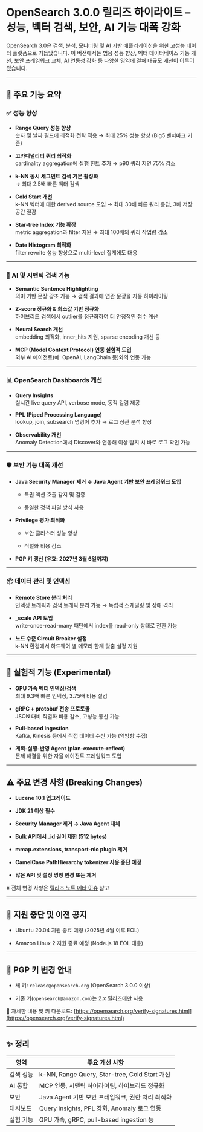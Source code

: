 # OpenSearch 3.0.0 릴리즈 하이라이트 – 성능, 벡터 검색, 보안, AI 기능 대폭 강화

OpenSearch 3.0은 검색, 분석, 모니터링 및 AI 기반 애플리케이션을 위한 고성능 데이터 플랫폼으로 거듭났습니다. 이 버전에서는 범용 성능 향상, 벡터 데이터베이스 기능 개선, 보안 프레임워크 교체, AI 연동성 강화 등 다양한 영역에 걸쳐 대규모 개선이 이루어졌습니다.

---

## 🚀 주요 기능 요약

### ✅ 성능 향상

- **Range Query 성능 향상**  
    숫자 및 날짜 필드에 최적화 전략 적용 → 최대 25% 성능 향상 (Big5 벤치마크 기준)
    
- **고카디널리티 쿼리 최적화**  
    cardinality aggregation에 실행 힌트 추가 → p90 쿼리 지연 75% 감소
    
- **k-NN 동시 세그먼트 검색 기본 활성화**  
    → 최대 2.5배 빠른 벡터 검색
    
- **Cold Start 개선**  
    k-NN 벡터에 대한 derived source 도입 → 최대 30배 빠른 쿼리 응답, 3배 저장 공간 절감
    
- **Star-tree Index 기능 확장**  
    metric aggregation과 filter 지원 → 최대 100배의 쿼리 작업량 감소
    
- **Date Histogram 최적화**  
    filter rewrite 성능 향상으로 multi-level 집계에도 대응
    

---

### 🧠 AI 및 시맨틱 검색 기능

- **Semantic Sentence Highlighting**  
    의미 기반 문장 강조 기능 → 검색 결과에 연관 문장을 자동 하이라이팅
    
- **Z-score 정규화 & 최소값 기반 정규화**  
    하이브리드 검색에서 outlier를 정규화하여 더 안정적인 점수 계산
    
- **Neural Search 개선**  
    embedding 최적화, inner_hits 지원, sparse encoding 개선 등
    
- **MCP (Model Context Protocol) 연동 실험적 도입**  
    외부 AI 에이전트(예: OpenAI, LangChain 등)와의 연동 가능
    

---

### 📊 OpenSearch Dashboards 개선

- **Query Insights**  
    실시간 live query API, verbose mode, 동적 컬럼 제공
    
- **PPL (Piped Processing Language)**  
    lookup, join, subsearch 명령어 추가 → 로그 상관 분석 향상
    
- **Observability 개선**  
    Anomaly Detection에서 Discover와 연동해 이상 탐지 시 바로 로그 확인 가능
    

---

### 🛡️ 보안 기능 대폭 개선

- **Java Security Manager 제거 → Java Agent 기반 보안 프레임워크 도입**
    
    - 특권 액션 호출 감지 및 검증
        
    - 동일한 정책 파일 방식 사용
        
- **Privilege 평가 최적화**
    
    - 보안 클러스터 성능 향상
        
    - 직렬화 비용 감소
        
- **PGP 키 갱신 (유효: 2027년 3월 6일까지)**
    

---

### 📦 데이터 관리 및 인덱싱

- **Remote Store 분리 처리**  
    인덱싱 트래픽과 검색 트래픽 분리 가능 → 독립적 스케일링 및 장애 격리
    
- **_scale API 도입**  
    write-once-read-many 패턴에서 index를 read-only 상태로 전환 가능
    
- **노드 수준 Circuit Breaker 설정**  
    k-NN 환경에서 하드웨어 별 메모리 한계 맞춤 설정 지원
    

---

## 🧪 실험적 기능 (Experimental)

- **GPU 가속 벡터 인덱싱/검색**  
    최대 9.3배 빠른 인덱싱, 3.75배 비용 절감
    
- **gRPC + protobuf 전송 프로토콜**  
    JSON 대비 직렬화 비용 감소, 고성능 통신 가능
    
- **Pull-based ingestion**  
    Kafka, Kinesis 등에서 직접 데이터 수신 가능 (역방향 수집)
    
- **계획-실행-반영 Agent (plan-execute-reflect)**  
    문제 해결을 위한 자율 에이전트 프레임워크 도입
    

---

## ⚠️ 주요 변경 사항 (Breaking Changes)

- **Lucene 10.1 업그레이드**
    
- **JDK 21 이상 필수**
    
- **Security Manager 제거 → Java Agent 대체**
    
- **Bulk API에서 _id 길이 제한 (512 bytes)**
    
- **mmap.extensions, transport-nio plugin 제거**
    
- **CamelCase PathHierarchy tokenizer 사용 중단 예정**
    
- **많은 API 및 설정 명칭 변경 또는 제거**
    

※ 전체 변경 사항은 [릴리즈 노트 메타 이슈](https://github.com/opensearch-project/OpenSearch/issues?q=is%3Aissue+label%3Arelease-notes+milestone%3A3.0.0) 참고

---

## 🧹 지원 중단 및 이전 공지

- Ubuntu 20.04 지원 종료 예정 (2025년 4월 이후 EOL)
    
- Amazon Linux 2 지원 종료 예정 (Node.js 18 EOL 대응)
    

---

## 🔐 PGP 키 변경 안내

- 새 키: `release@opensearch.org` (OpenSearch 3.0.0 이상)
    
- 기존 키(`opensearch@amazon.com`)는 2.x 릴리즈에만 사용
    

🔗 자세한 내용 및 키 다운로드: [https://opensearch.org/verify-signatures.html](https://opensearch.org/verify-signatures.html)

---

## ✨ 정리

|영역|주요 개선 사항|
|---|---|
|검색 성능|k-NN, Range Query, Star-tree, Cold Start 개선|
|AI 통합|MCP 연동, 시맨틱 하이라이팅, 하이브리드 정규화|
|보안|Java Agent 기반 보안 프레임워크, 권한 처리 최적화|
|대시보드|Query Insights, PPL 강화, Anomaly 로그 연동|
|실험 기능|GPU 가속, gRPC, pull-based ingestion 등|